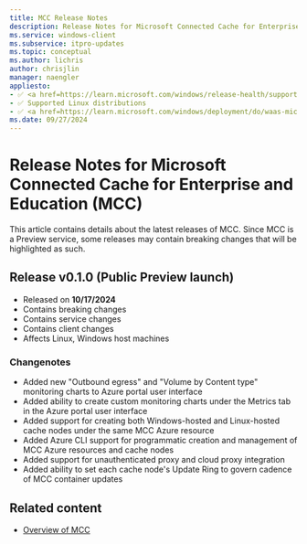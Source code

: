 ```yaml
---
title: MCC Release Notes
description: Release Notes for Microsoft Connected Cache for Enterprise and Education (MCC).
ms.service: windows-client
ms.subservice: itpro-updates
ms.topic: conceptual
ms.author: lichris
author: chrisjlin
manager: naengler
appliesto: 
- ✅ <a href=https://learn.microsoft.com/windows/release-health/supported-versions-windows-client target=_blank>Windows 11</a>
- ✅ Supported Linux distributions
- ✅ <a href=https://learn.microsoft.com/windows/deployment/do/waas-microsoft-connected-cache target=_blank>Microsoft Connected Cache for Enterprise and Education</a>	
ms.date: 09/27/2024
---
```


# Release Notes for Microsoft Connected Cache for Enterprise and Education (MCC)

This article contains details about the latest releases of MCC. Since MCC is a Preview service, some releases may contain breaking changes that will be highlighted as such.

## Release v0.1.0 (Public Preview launch)

- Released on **10/17/2024**
- Contains breaking changes
- Contains service changes
- Contains client changes
- Affects Linux, Windows host machines

### Changenotes

- Added new "Outbound egress" and "Volume by Content type" monitoring charts to Azure portal user interface
- Added ability to create custom monitoring charts under the Metrics tab in the Azure portal user interface
- Added support for creating both Windows-hosted and Linux-hosted cache nodes under the same MCC Azure resource
- Added Azure CLI support for programmatic creation and management of MCC Azure resources and cache nodes
- Added support for unauthenticated proxy and cloud proxy integration
- Added ability to set each cache node's Update Ring to govern cadence of MCC container updates

## Related content

- [Overview of MCC](mcc-ent-edu-overview.md)
